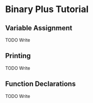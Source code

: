 # Binary Plus Tutorial

## Variable Assignment

TODO Write

## Printing

TODO Write

## Function Declarations

TODO Write